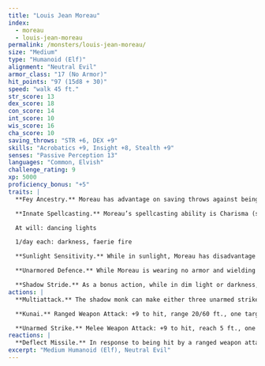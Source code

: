 ```yaml
---
title: "Louis Jean Moreau"
index:
  - moreau
  - louis-jean-moreau
permalink: /monsters/louis-jean-moreau/
size: "Medium"
type: "Humanoid (Elf)"
alignment: "Neutral Evil"
armor_class: "17 (No Armor)"
hit_points: "97 (15d8 + 30)"
speed: "walk 45 ft."
str_score: 13
dex_score: 18
con_score: 14
int_score: 10
wis_score: 16
cha_score: 10
saving_throws: "STR +6, DEX +9"
skills: "Acrobatics +9, Insight +8, Stealth +9"
senses: "Passive Perception 13"
languages: "Common, Elvish"
challenge_rating: 9
xp: 5000
proficiency_bonus: "+5"
traits: |
  **Fey Ancestry.** Moreau has advantage on saving throws against being charmed, and magic can’t put him to sleep.

  **Innate Spellcasting.** Moreau’s spellcasting ability is Charisma (spell save DC 11). He can innately cast the following spells, requiring no material components:

  At will: dancing lights

  1/day each: darkness, faerie fire

  **Sunlight Sensitivity.** While in sunlight, Moreau has disadvantage on attack rolls, as well as on Wisdom (Perception) checks that rely on sight.

  **Unarmored Defence.** While Moreau is wearing no armor and wielding no shield, its AC includes its Wisdom modifier.

  **Shadow Stride.** As a bonus action, while in dim light or darkness, Moreau can teleport up to 60 feet to an unoccupied space he can see that is also in dim light or darkness. He then has advantage on the first melee attack he makes before the end of the turn.
actions: |
  **Multiattack.** The shadow monk can make either three unarmed strikes or three kunai attacks.

  **Kunai.** Ranged Weapon Attack: +9 to hit, range 20/60 ft., one target. Hit: 6 (1d4 + 4) piercing damage.

  **Unarmed Strike.** Melee Weapon Attack: +9 to hit, reach 5 ft., one target. Hit: 8 (1d8 + 4) bludgeoning damage.
reactions: |
  **Deflect Missile.** In response to being hit by a ranged weapon attack, the shadow monk can deflect the missile. The damage he takes from the attack is reduced by 10 (1d10 + 5). If the damage is reduced to 0, the shadow Monk catches the missile if it’s small enough to hold in one hand and he has a hand free.
excerpt: "Medium Humanoid (Elf), Neutral Evil"
---
```


